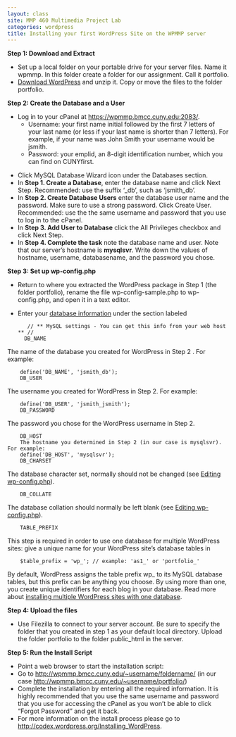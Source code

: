 ```yaml
---
layout: class
site: MMP 460 Multimedia Project Lab
categories: wordpress
title: Installing your first WordPress Site on the WPMMP server
---
```

**Step 1: Download and Extract**

- Set up a local folder on your portable drive for your server files. Name it wpmmp.
In this folder create a folder for our assignment. Call it portfolio.
- [Download WordPress](http://wordpress.org/download/) and unzip it. Copy or move the files to the folder portfolio.

**Step 2: Create the Database and a User**

* Log in to your cPanel at https://wpmmp.bmcc.cuny.edu:2083/. 
    - Username: your first name initial followed by the first 7 letters of your last name (or less if your last name is shorter than 7 letters). For example, if your name was John Smith your username would be jsmith.
   - Password: your emplid, an 8-digit identification number, which you can find on CUNYfirst.
- Click MySQL Database Wizard icon under the Databases section.
- In **Step 1. Create a Database**, enter the database name and click Next Step. Recommended: use the suffix ‘_db’, such as ‘jsmith_db’.
- In **Step 2. Create Database Users** enter the database user name and the password. Make sure to use a strong password. Click Create User. Recommended: use the the same username and password that you use to log in to the cPanel.
- In **Step 3. Add User to Database** click the All Privileges checkbox and click Next Step.
- In **Step 4. Complete the task** note the database name and user. Note that our server’s hostname is **mysqlsvr**. Write down the values of hostname, username, databasename, and the password you chose.

**Step 3: Set up wp-config.php**

- Return to where you extracted the WordPress package in Step 1 (the folder portfolio), rename the file wp-config-sample.php to wp-config.php, and open it in a text editor.
- Enter your [database information](https://codex.wordpress.org/Editing_wp-config.php#Configure_Database_Settings) under the section labeled

         // ** MySQL settings - You can get this info from your web host ** //
        DB_NAME 
        
The name of the database you created for WordPress in Step 2 . For example:

        define('DB_NAME', 'jsmith_db');
        DB_USER 
        
The username you created for WordPress in Step 2. For example:

        define('DB_USER', 'jsmith_jsmith');
        DB_PASSWORD 
        
The password you chose for the WordPress username in Step 2.

        DB_HOST 
        The hostname you determined in Step 2 (in our case is mysqlsvr). For example:
        define('DB_HOST', 'mysqlsvr');
        DB_CHARSET 

The database character set, normally should not be changed (see [Editing wp-config.php](https://codex.wordpress.org/Editing_wp-config.php)).

        DB_COLLATE 

The database collation should normally be left blank (see [Editing wp-config.php](https://codex.wordpress.org/Editing_wp-config.php)).
        
        TABLE_PREFIX
        
This step is required in order to use one database for multiple WordPress sites: give a unique name for your WordPress site’s database tables in

        $table_prefix = 'wp_'; // example: 'as1_' or 'portfolio_'

By default, WordPress assigns the table prefix wp_ to its MySQL database tables, but this prefix can be anything you choose. By using more than one, you create unique identifiers for each blog in your database. Read more about [installing multiple WordPress sites with one database](https://codex.wordpress.org/Installing_Multiple_Blogs).

**Step 4: Upload the files**

- Use Filezilla to connect to your server account. Be sure to specify the folder that you created in step 1 as your default local directory.
Upload the folder portfolio to the folder public_html in the server.

**Step 5: Run the Install Script**

- Point a web browser to start the installation script:
- Go to http://wpmmp.bmcc.cuny.edu/~username/foldername/ (in our case http://wpmmp.bmcc.cuny.edu/~username/portfolio/)
- Complete the installation by entering all the required information. It is highly recommended that you use the same username and password that you use for accessing the cPanel as you won’t be able to click “Forgot Password” and get it back.
- For more information on the install process please go to http://codex.wordpress.org/Installing_WordPress.
